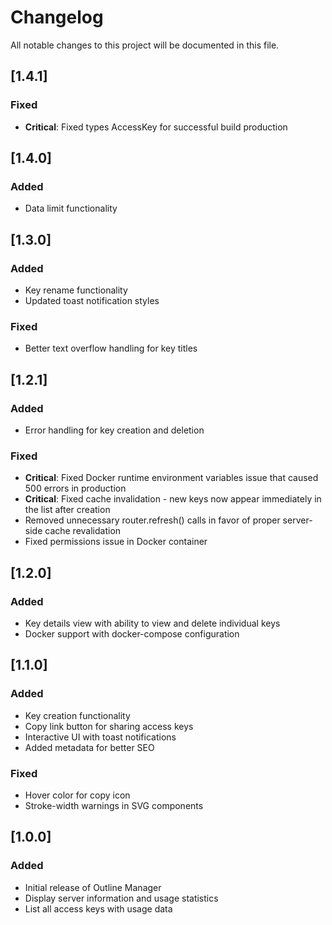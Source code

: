 # Changelog

All notable changes to this project will be documented in this file.

## [1.4.1]

### Fixed

- **Critical**: Fixed types AccessKey for successful build production

## [1.4.0]

### Added

- Data limit functionality

## [1.3.0]

### Added

- Key rename functionality
- Updated toast notification styles

### Fixed

- Better text overflow handling for key titles

## [1.2.1]

### Added

- Error handling for key creation and deletion

### Fixed

- **Critical**: Fixed Docker runtime environment variables issue that caused 500 errors in production
- **Critical**: Fixed cache invalidation - new keys now appear immediately in the list after creation
- Removed unnecessary router.refresh() calls in favor of proper server-side cache revalidation
- Fixed permissions issue in Docker container

## [1.2.0]

### Added

- Key details view with ability to view and delete individual keys
- Docker support with docker-compose configuration

## [1.1.0]

### Added

- Key creation functionality
- Copy link button for sharing access keys
- Interactive UI with toast notifications
- Added metadata for better SEO

### Fixed

- Hover color for copy icon
- Stroke-width warnings in SVG components

## [1.0.0]

### Added

- Initial release of Outline Manager
- Display server information and usage statistics
- List all access keys with usage data
